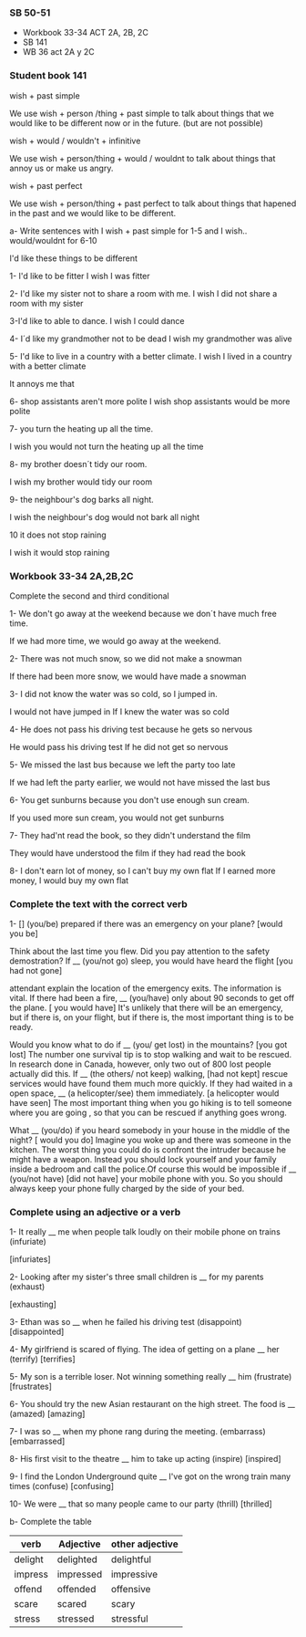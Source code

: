 ### SB 50-51

- Workbook 33-34 ACT 2A, 2B, 2C
- SB 141
- WB 36 act 2A y 2C


### Student book 141
wish + past simple

We use wish + person /thing + past simple to talk
about things that we would like to be different now or in the future.
(but are not possible)

wish + would / wouldn't + infinitive

We use wish + person/thing + would / wouldnt 
to talk about things that annoy us or make us angry.

wish + past perfect

We use wish + person/thing + past perfect to talk about things that
hapened in the past and we would like to be different.

a- Write sentences with I wish + past simple for 1-5
and I wish.. would/wouldnt for 6-10

I'd like these things to be different

1- I'd like to be fitter
I wish I was fitter

2- I'd like my sister not to share a room with me.
I wish I did not share a room with my sister

3-I'd like to able to dance.
I wish I could dance

4- I´d like my grandmother not to be dead
I wish my grandmother was alive

5- I'd like to live in a country with a better climate.
I wish I lived in a country with a better climate

It annoys me that

6- shop assistants aren't more polite
I wish shop assistants would be more polite

7- you turn the heating up all the time.

I wish you would not turn the heating up all the time

8- my brother doesn´t tidy our room.

I wish my brother would tidy our room

9- the neighbour's dog barks all night.

I wish the neighbour's dog would not bark all night

10 it does not stop raining

I wish it would stop raining

### Workbook 33-34 2A,2B,2C

Complete the second and third conditional

1- We don't go away at the weekend because
we don´t have much free time.

If we had more time, we would go away at the weekend.

2- There was not much snow, so we did not make a snowman

If there had been more snow, we would have made a snowman

3- I did not know the water was so cold, so I jumped in.

I would not have jumped in If I knew the water was so cold

4- He does not pass his driving test because he gets so nervous

He would pass his driving test If he did not get so nervous

5- We missed the last bus because we left the party too late

If we had left the party earlier, we would not have missed the last bus

6- You get sunburns because you don't use enough sun cream.

If you used more sun cream, you would not get sunburns

7- They had'nt read the book, so they didn't understand the film

They would have understood the film if they had read the book

8- I don't earn  lot of money, so I can't buy my own flat
If I earned more money, I would buy my own flat

### Complete the text with the correct verb

1- [] (you/be) prepared if there was an emergency on your plane?
[would you be]

Think about the last time you flew. Did you pay attention to the safety
demostration? If __ (you/not go) sleep, you would have heard the flight
[you had not gone]

attendant explain the location of the emergency exits.
The information is vital. If there had been a fire, 
__ (you/have) only about 90 seconds to get off the plane.
[ you would have]
It's unlikely that there will be an emergency, but if there is, on your flight,
but if there is, the most important thing is to be ready.

Would you know what to do if __ (you/ get lost) in the mountains?
[you got lost]
The number one survival tip is to stop walking and wait to be rescued.
In research done in Canada, however, only two out of 800 lost people
actually did this. If  __ (the others/ not keep) walking,
[had not kept]
rescue services would have found them much more quickly. If they had
waited in a open space, __ (a helicopter/see) them immediately.
[a helicopter would have seen]
The most important thing when you go hiking is to tell someone
where you are going , so that you can be rescued if anything goes wrong.

What __ (you/do) if you heard somebody in your house in the middle of the night?
[ would you do]
Imagine you woke up and there was someone in the kitchen.
The worst thing you could do is confront the intruder because he might
have a weapon. Instead you should lock yourself and your family inside a bedroom
and call the police.Of course this would be impossible if __ (you/not have)
[did not have]
your mobile phone with you.
So you should always keep your phone fully charged by the side of your bed.


### Complete using an adjective or a verb

1- It really  __  me when people talk loudly on their
mobile phone on trains (infuriate)

[infuriates]

2- Looking after my sister's three small children is
__ for my parents (exhaust)

[exhausting]

3- Ethan was so __ when he failed his driving test (disappoint)
[disappointed]

4- My girlfriend is scared of flying. The idea of getting
on a plane __ her (terrify)
[terrifies]

5- My son is a terrible loser. Not winning something really
__ him (frustrate)
[frustrates]

6- You should try the new Asian restaurant on the high street.
The food is __ (amazed)
[amazing]

7- I was so __ when my phone rang during the meeting. (embarrass)
[embarrassed]

8- His first visit to the theatre __ him to take up acting (inspire)
[inspired]

9- I find the London Underground quite __ 
I've got on the wrong train many times (confuse)
[confusing]

10- We were __ that so many people came to our party (thrill)
[thrilled]


b- Complete the table

| verb | Adjective | other adjective|
| ---- | --------- | ---------------|
| delight | delighted | delightful |
| impress | impressed | impressive |
|offend | offended | offensive |
| scare | scared | scary |
|stress | stressed | stressful |

